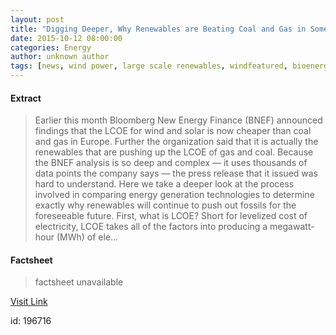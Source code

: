 ```yaml
---
layout: post
title: "Digging Deeper, Why Renewables are Beating Coal and Gas in Some Parts of the World"
date: 2015-10-12 08:00:00
categories: Energy
author: unknown author
tags: [news, wind power, large scale renewables, windfeatured, bioenergy, solar, editor’s picks, hydropower, geothermal]
---
```



#### Extract
>Earlier this month Bloomberg New Energy Finance (BNEF) announced findings that the LCOE for wind and solar is now cheaper than coal and gas in Europe. Further the organization said that it is actually the renewables that are pushing up the LCOE of gas and coal. Because the BNEF analysis is so deep and complex — it uses thousands of data points the company says — the press release that it issued was hard to understand. Here we take a deeper look at the process involved in comparing energy generation technologies to determine exactly why renewables will continue to push out fossils for the foreseeable future. First, what is LCOE? Short for levelized cost of electricity, LCOE takes all of the factors into producing a megawatt-hour (MWh) of ele...

#### Factsheet
>factsheet unavailable

[Visit Link](http://www.renewableenergyworld.com/articles/2015/10/digging-deeper-why-renewables-are-beating-coal-and-gas-in-some-parts-of-the-world.html)

id:  196716


